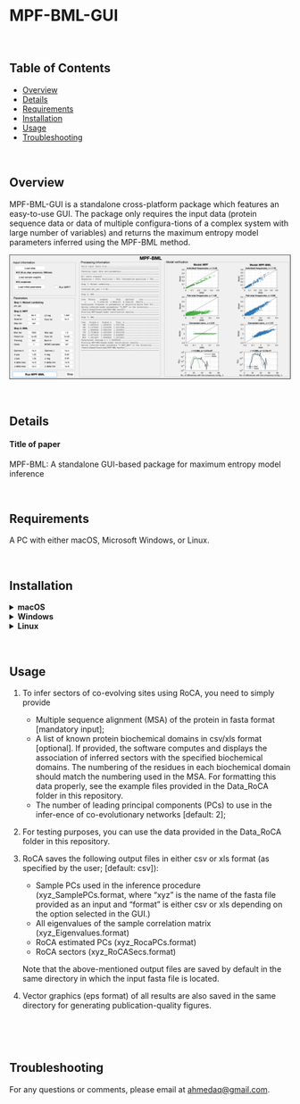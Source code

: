 # MPF-BML-GUI

&nbsp;
## Table of Contents
*  [Overview](#overview)
*  [Details](#details)
*  [Requirements](#requirements)
*  [Installation](#installation)
*  [Usage](#usage)
*  [Troubleshooting](#troubleshooting)
<!-- *  [Acknowledgement](#acknowledgement) -->

&nbsp;
## Overview
MPF-BML-GUI is a standalone cross-platform package which features an easy-to-use GUI. The package only requires the input data (protein sequence data or data of multiple configura-tions of a complex system with large number of variables) and returns the maximum entropy model parameters inferred using the MPF-BML method. 

![alt text][MPFBMLGUI]

[MPFBMLGUI]: https://github.com/ahmedaq/MPF-BML-GUI/blob/master/E2_fig_3.png "MPF_BML_GUI"

&nbsp;
## Details
#### Title of paper
MPF-BML: A standalone GUI-based package for maximum entropy model inference
<!-- #### Authors
Ahmed A. Quadeer, Matthew R. McKay, and Raymond H. Y. Louie -->

&nbsp;
## Requirements
A PC with either macOS, Microsoft Windows, or Linux.

&nbsp;
## Installation
<details>
  <summary>
    <b> macOS </b>
  </summary>  
&nbsp;

<!-- MPF-BML-GUI can be installed using one of the following methods on macOS:

#### Method 1: Downloading MATLAB Runtime separately and running directly the RoCA app without any installation

1.	Download and install the Macintosh version of the MATLAB Runtime for R2017b from the following link on the MathWorks website http://ssd.mathworks.com/supportfiles/downloads/R2017b/deployment_files/R2017b/installers/maci64/MCR_R2017b_maci64_installer.dmg. This will install MATLAB Runtime at /Applications/MATLAB/MATLAB_Runtime. Note that the MPF_BML application will not work with any older or newer version of the MATLAB Runtime.

2.	Download the "MPF-BML-GUI" application from http://bit.ly/MPF_BML_v1_macOS_noInstall. A folder named " MPF-BML-GUI-master" will be made on your computer.

3.	Open terminal and go to /MPF-BML-GUI-master/macos/ directory and type the following command:
    ```
    ./run_MPF_BML.sh /Applications/MATLAB/MATLAB_Runtime/v93/
    ```
      This will open the GUI of the MPF-BML-GUI software.


#### Method 2: Using the MATLAB Runtime installer
-->
1.	Download the installer " MPF_BML_mcr" from http://bit.ly/MPF_BML_v1_macOS_install (size: ~1.5 GB) and install the application by following the guidelines in the setup window as follows:
    * Make sure to install MPF-BML-GUI in any folder other than the “Applications” folder (e.g., you can create a new folder on your Desktop or in Documents folder). In this tutorial, we assume that you made a folder “MPF-BML-GUI” in your “Documents folder”. 
    * Do not change the default installation folder ("Applications") of MATLAB runtime libraries.
    * This will install MPF-BML-GUI as well as MATLAB runtime libraries (required to run the app). This procedure may take 2 – 3 minutes on a standard computer.

2.	Open terminal and go to /Documents/MPF-BML-GUI/applications/ directory and type the following command:
    ```
    ./run_MPF_BML.sh /Applications/MATLAB/MATLAB_Runtime/v93/
    ```
      This will open the GUI of the MPF-BML-GUI software.

</details>

<details>
  <summary>
    <b> Windows </b>
  </summary>  
&nbsp;

RocaNet application can be installed using one of the following methods on Microsoft Windows OS:

#### Method 1: Downloading MATLAB Runtime separately and running directly the RoCA app without any installation

1.	Download and install the Windows version of the MATLAB Runtime for R2018a from the following link on the MathWorks website http://ssd.mathworks.com/supportfiles/downloads/R2018a/deployment_files/R2018a/installers/win64/MCR_R2018a_win64_installer.exe. This will install MATLAB Runtime in the Program Files directory. Note that the RoCA application will not work with any older or newer version of the MATLAB Runtime.

2. Download this "RocaNet" repository. A folder named "RocaNet-master" will be made on your computer.

3. Go to \RocaNet-master\windows\ directory and run the RoCA app by double clicking “RocaNet.exe” in this folder. This will open the GUI of the RoCA software. 
    
    Note that antivirus programs, if installed, may block running the software. If this problem arises (noticed for example in the case of Avast and F-secure antivirus), add the program in trusted applications and then run it.

#### Method 2: Using the MATLAB Runtime installer

1.	Download the installer "RocaNet_mcr" from http://bit.ly/rocanet_v1_win (size: ~1 GB) and install the application by following the guidelines in the setup window as follows:
      * Make sure to install RocaNet in any folder other than the “Program Files” folder (e.g., you can create a new folder on your Desktop or in Documents folder). In this tutorial, we assume that you made a folder “RoCA_dir” in your “Documents folder”.
      * Do not change the default installation folder (“Program Files”) of MATLAB runtime libraries. 
      * This will install RocaNet as well as MATLAB runtime libraries (required to run the app). This procedure may take 2 – 3 minutes on a standard computer.

2.	Run the installed app by double clicking “RocaNet.exe” located in your newly created folder (e.g.,\Documents\RoCA_dir\application\). This will open the GUI of the RocaNet software. 
    
    Note that antivirus programs, if installed, may block running the software. If this problem arises (noticed for example in the case of Avast and F-secure antivirus), add the program in trusted applications and then run it.

</details>

<details>
  <summary>
    <b> Linux </b>
  </summary>  
&nbsp;

RocaNet application can be installed using one of the following methods on Linux OS (tests have been done on CentOS Linux 7, Ubuntu 16.04 LTS and 18.04 LTS):

#### Method 1: Downloading MATLAB Runtime separately and running directly the RoCA app without any installation

1.	Download the Linux version of the MATLAB Runtime for R2018a from the following link on the MathWorks website: http://ssd.mathworks.com/supportfiles/downloads/R2018a/deployment_files/R2018a/installers/glnxa64/MCR_R2018a_glnxa64_installer.zip. 

      Unzip the downloaded zip file in a folder (e.g., MCR_downloaded). Open terminal, go to the directory of the downloaded zip file and type the following commands (admin password on user's computer required): 
      ```
      sudo chmod +x install
      ./install
      ```
      This will open the MATLAB Runtime setup window. Follow the guidelines in the setup window and install MATLAB Runtime in the directory /Documents/MATLAB_Runtime. Note that the RoCA application will not work with any older or newer version of the MATLAB Runtime.

2. Download this "RocaNet" repository. A folder named "RocaNet-master" will be made on your computer.
3. Open terminal and go to /RocaNet-master/Linux/ directory and type the following command (admin password on user's computer required): 
      ```
      sudo ./run_RocaNet.sh /home/UserName/Documents/MATLAB_Runtime/v94/
      ```
      where “UserName” is the name of the directory in which the Documents folder is located. This will open the GUI of the RocaNet software.

#### Method 2: Using the MATLAB Runtime installer

1.	Install the RocaNet application as follows:
      * Download the installer "RocaNet_mcr.install" from http://bit.ly/rocanet_v1_linux (size: ~1 GB) to a directory on your computer. Here onwards, we assume that you download it in the "Documents" folder.
      * Open terminal and go to the "Documents" folder and type the following command (admin password on user's computer required): 
      ```
      sudo chmod +x RocaNet_mcr.install
      ```
      * Go to the "Documents" folder, double click on the installer file “RocaNet_mcr.install”, and follow the guidelines in the setup window.
      * Please make sure to install RocaNet in any folder other than the system folders (e.g., you can create a new folder on your Desktop or in Documents folder). In this tutorial, we assume that you made a folder “RoCA_dir” in your “Documents folder”.
      * Install MATLAB Runtime in the directory /Documents/MATLAB_Runtime/.
      * This will install RocaNet as well as MATLAB runtime libraries (required to run the app). This procedure may take 2 – 3 minutes on a standard computer.

2.	To run the application, open terminal and go to the directory /Documents/RoCA_dir/application/ and type the following command (admin password on user's computer required): 
      ```
      sudo ./run_RocaNet.sh /home/UserName/Documents/MATLAB_Runtime/v94/
      ```
      where “UserName” is the name of the directory in which the Documents folder is located. This will open the GUI of the RocaNet software.
</details>


&nbsp;
## Usage

1.	To infer sectors of co-evolving sites using RoCA, you need to simply provide 
      * Multiple sequence alignment (MSA) of the protein in fasta format [mandatory input]; 
      * A list of known protein biochemical domains in csv/xls format [optional]. If provided, the software computes and displays the association of inferred sectors with the specified biochemical domains. The numbering of the residues in each biochemical domain should match the numbering used in the MSA. For formatting this data properly, see the example files provided in the Data_RoCA folder in this repository.
      * The number of leading principal components (PCs) to use in the infer-ence of co-evolutionary networks [default: 2];


2.	For testing purposes, you can use the data provided in the Data_RoCA folder in this repository.

3.	RoCA saves the following output files in either csv or xls format (as specified by the user; [default: csv]):
      * Sample PCs used in the inference procedure (xyz_SamplePCs.format, where “xyz” is the name of the fasta file provided as an input and “format” is either csv or xls depending on the option selected in the GUI.)
      * All eigenvalues of the sample correlation matrix (xyz_Eigenvalues.format)
      * RoCA estimated PCs (xyz_RocaPCs.format)
      * RoCA sectors (xyz_RoCASecs.format)

    Note that the above-mentioned output files are saved by default in the same directory in which the input fasta file is located.
    
4. Vector graphics (eps format) of all results are also saved in the same directory for generating publication-quality figures.

&nbsp;
<!-- 
## Acknowledgement

I would like to thank Neelkanth Kundu, Laureano Moreno Pozas, Muhammad Saqib Sohail, Syed Muhammad Umer Abdullah, Syed Faraz Ahmed, and Syed Awais Wahab Shah for providing useful comments/feedback and assisting in testing of RocaNet.
-->

&nbsp;
## Troubleshooting
For any questions or comments, please email at ahmedaq@gmail.com. 
